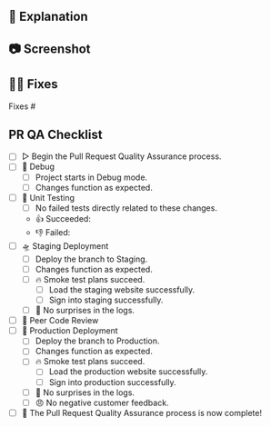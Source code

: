 ## 📌 Explanation  



## 📷 Screenshot  



## 🔧🔨 Fixes  

Fixes #  

## PR QA Checklist  

- [ ] ▷ Begin the Pull Request Quality Assurance process.
- [ ] 🐛 Debug
    - [ ] Project starts in Debug mode.
    - [ ] Changes function as expected.
- [ ] 🧪 Unit Testing
    - [ ] No failed tests directly related to these changes.
    - 👍 Succeeded: 
    - 👎 Failed: 
- [ ] 🛸 Staging Deployment
    - [ ] Deploy the branch to Staging.
    - [ ] Changes function as expected.
    - [ ] 🔥 Smoke test plans succeed.
        - [ ] Load the staging website successfully.
        - [ ] Sign into staging successfully.
    - [ ] 📜 No surprises in the logs.
- [ ] 🔁 Peer Code Review
- [ ] 🚀 Production Deployment
    - [ ] Deploy the branch to Production.
    - [ ] Changes function as expected.
    - [ ] 🔥 Smoke test plans succeed.
        - [ ] Load the production website successfully.
        - [ ] Sign into production successfully.
    - [ ] 📜 No surprises in the logs.
    - [ ] 😠 No negative customer feedback.
- [ ] 🎉 The Pull Request Quality Assurance process is now complete!

